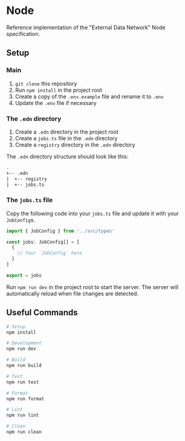 # Node

Reference implementation of the "External Data Network" Node specification.

## Setup

### Main

1. `git clone` this repository
1. Run `npm install` in the project root
1. Create a copy of the `.env.example` file and rename it to `.env`
1. Update the `.env` file if necessary

### The `.edn` directory

1. Create a `.edn` directory in the project root
1. Create a `jobs.ts` file in the `.edn` directory
1. Create a `registry` directory in the `.edn` directory

The `.edn` directory structure should look like this:

```sh
.
+-- .edn
|  +-- registry
|  +-- jobs.ts
```

### The `jobs.ts` file

Copy the following code into your `jobs.ts` file and update it with your `JobConfig`s.

```typescript
import { JobConfig } from '../src/types'

const jobs: JobConfig[] = [
  {
    // Your `JobConfig` here
  }
]

export = jobs
```

Run `npm run dev` in the project root to start the server. The server will automatically reload when file changes are detected.

## Useful Commands

```sh
# Setup
npm install

# Development
npm run dev

# Build
npm run build

# Test
npm run test

# Format
npm run format

# Lint
npm run lint

# Clean
npm run clean
```
